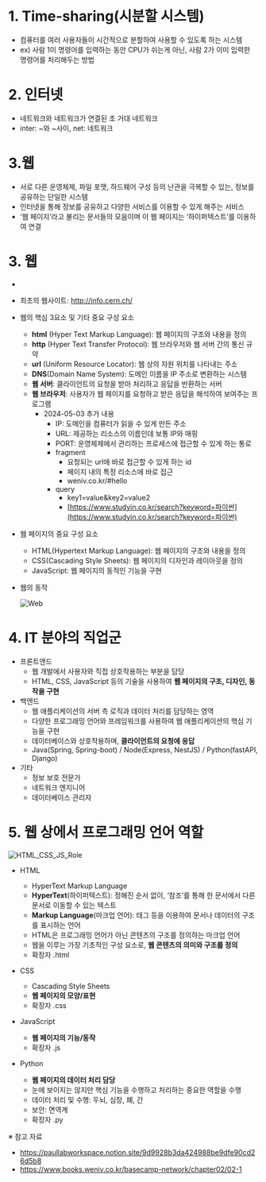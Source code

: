 # 1. Time-sharing(시분할 시스템)
- 컴퓨터를 여러 사용자들이 시간적으로 분할하여 사용할 수 있도록 하는 시스템
- ex) 사람 1이 명령어를 입력하는 동안 CPU가 쉬는게 아닌, 사람 2가 이미 입력한 명령어를 처리해두는 방법  

# 2. 인터넷
- 네트워크와 네트워크가 연결된 초 거대 네트워크
- inter: ~와 ~사이, net: 네트워크  

# 3.웹
- 서로 다른 운영체제, 파일 포맷, 하드웨어 구성 등의 난관을 극복할 수 있는, 정보를 공유하는 단일한 시스템
- 인터넷을 통해 정보를 공유하고 다양한 서비스를 이용할 수 있게 해주는 서비스
- ‘웹 페이지’라고 불리는 문서들의 모음이며 이 웹 페이지는 ‘하이퍼텍스트’를 이용하여 연결 

# 3. 웹
-  
- 최초의 웹사이트: http://info.cern.ch/
- 웹의 핵심 3요소 및 기타 중요 구성 요소
  - **html** (Hyper Text Markup Language): 웹 페이지의 구조와 내용을 정의
  - **http** (Hyper Text Transfer Protocol): 웹 브라우저와 웹 서버 간의 통신 규약
  - **url** (Uniform Resource Locator): 웹 상의 자원 위치를 나타내는 주소
  - **DNS**(Domain Name System): 도메인 이름을 IP 주소로 변환하는 시스템
  - **웹 서버**: 클라이언트의 요청을 받아 처리하고 응답을 반환하는 서버
  - **웹 브라우저**: 사용자가 웹 페이지를 요청하고 받은 응답을 해석하여 보여주는 프로그램
    - 2024-05-03 추가 내용
        - IP: 도메인을 컴퓨터가 읽을 수 있게 만든 주소
        - URL: 제공하는 리소스의 이름인데 보통 IP와 매핑
        - PORT: 운영체제에서 관리하는 프로세스에 접근할 수 있게 하는 통로
        - fragment
            - 요청되는 url에 바로 접근할 수 있게 하는 id
            - 페이지 내의 특정 리소스에 바로 접근
            - weniv.co.kr/#hello
        - query
            - key1=value&key2=value2
            - [https://www.studyin.co.kr/search?keyword=파이썬](https://www.studyin.co.kr/search?keyword=파이썬)

- 웹 페이지의 중요 구성 요소
    - HTML(Hypertext Markup Language): 웹 페이지의 구조와 내용을 정의
    - CSS(Cascading Style Sheets): 웹 페이지의 디자인과 레이아웃을 정의
    - JavaScript: 웹 페이지의 동적인 기능을 구현  

- 웹의 동작

    ![Web](https://github.com/little6523/HJ_Blog/assets/67815747/ec4a78c3-586c-4f79-82c0-d4050a996343)
    
# 4. IT 분야의 직업군
- 프론트엔드
  - 웹 개발에서 사용자와 직접 상호작용하는 부분을 담당
  - HTML, CSS, JavaScript 등의 기술을 사용하여 **웹 페이지의 구조, 디자인, 동작을 구현**  
- 백엔드
  - 웹 애플리케이션의 서버 측 로직과 데이터 처리를 담당하는 영역
  - 다양한 프로그래밍 언어와 프레임워크를 사용하여 웹 애플리케이션의 핵심 기능을 구현
  - 데이터베이스와 상호작용하며, **클라이언트의 요청에 응답**
  - Java(Spring, Spring-boot) / Node(Express, NestJS) / Python(fastAPI, Django)  
- 기타
  - 정보 보호 전문가
  - 네트워크 엔지니어
  - 데이터베이스 관리자  

# 5. 웹 상에서 프로그래밍 언어 역할
![HTML_CSS_JS_Role](https://github.com/little6523/HJ_Blog/assets/67815747/e8b30ec7-eb2f-4a58-afa5-7f9ddcaee285)  

- HTML
  - HyperText Markup Language
  - **HyperText**(하이퍼텍스트): 정해진 순서 없이, ‘참조’를 통해 한 문서에서 다른 문서로 이동할 수 있는 텍스트
  - **Markup Language**(마크업 언어): 태그 등을 이용하여 문서나 데이터의 구조를 표시하는 언어
  - HTML은 프로그래밍 언어가 아닌 콘텐츠의 구조를 정의하는 마크업 언어
  - 웹을 이루는 가장 기초적인 구성 요소로, **웹 콘텐츠의 의미와 구조를 정의**
  - 확장자 .html  

- CSS
  - Cascading Style Sheets
  - **웹 페이지의 모양/표현**
  - 확장자 .css  

- JavaScript
  - **웹 페이지의 기능/동작**
  - 확장자 .js  

- Python
  - **웹 페이지의 데이터 처리 담당**
  - 눈에 보이지는 않지만 핵심 기능을 수행하고 처리하는 중요한 역할을 수행
  - 데이터 처리 및 수행: 두뇌, 심장, 폐, 간
  - 보안: 면역계
  - 확장자 .py

※ 참고 자료  
- https://paullabworkspace.notion.site/9d9928b3da424988be9dfe90cd26d5b8
- https://www.books.weniv.co.kr/basecamp-network/chapter02/02-1
